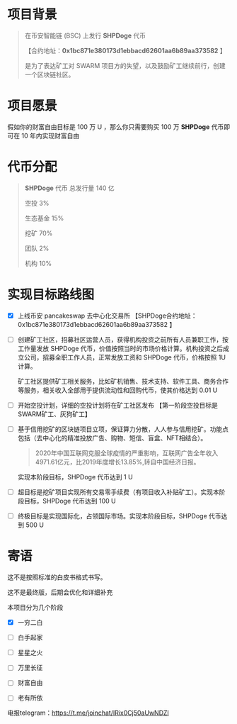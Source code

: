 # 项目背景

[^SHPDoge]: Super Hash Power Doge  超强算力狗 **|** 挖矿狗


> 在币安智能链 (BSC) 上发行 **SHPDoge** 代币
>
> 【合约地址：**0x1bc871e380173d1ebbacd62601aa6b89aa373582** 】 
>
> 是为了表达矿工对 SWARM 项目方的失望，以及鼓励矿工继续前行，创建一个区块链社区。

# 项目愿景

[^财富自由]: 简单说来，财富自由就是有足够多的时间和足够多的钱做你想做的事情。在“基本”的生活需求得到“持续”保障的前提下，有足够的资本可以“自由”的投入到“该”做的事情中。
[^SHPDoge 目标价 1 U]: **SHPDoge** 代币已经上架币安 pancakeswap 去中心化交易所，每个人实现财富自由的标准不一样，请根据自己的财富自由目标买入对应数量的 **SHPDoge** 代币，10 年以内实现财富自由


假如你的财富自由目标是 100 万 U ，那么你只需要购买 100 万 **SHPDoge** 代币即可在 10 年内实现财富自由


# 代币分配

>  **SHPDoge** 代币 总发行量 140 亿
>
> 空投 3%
>
> 生态基金 15%
>
> 挖矿 70%
>
> 团队 2%
>
> 机构 10%



# 实现目标路线图

- [x] 上线币安 pancakeswap 去中心化交易所 【SHPDoge合约地址：0x1bc871e380173d1ebbacd62601aa6b89aa373582 】

- [ ] 创建矿工社区，招募社区运营人员，获得机构投资之前所有人员兼职工作，按工作量发放 SHPDoge 代币，价值按照当时的市场价格计算。机构投资之后成立公司，招募全职工作人员，正常发放工资和 SHPDoge 代币，价格按照 1U 计算。

  矿工社区提供矿工相关服务，比如矿机销售、技术支持、软件工具、商务合作等服务，相关收入全部用于提供流动性和回购代币，使其价格达到 0.01 U

- [ ] 开始空投计划，详细的空投计划将在矿工社区发布 【第一阶段空投目标是SWARM矿工、灰狗矿工】

- [ ] 基于信用挖矿的区块链项目立项，保证算力分散，人人参与信用挖矿。功能点包括（去中心化的精准投放广告、购物、短信、盲盒、NFT相结合）。

  > 2020年中国互联网克服全球疫情的严重影响，互联网广告全年收入4971.61亿元，比2019年度增长13.85%,转自中国经济日报。

  实现本阶段目标，SHPDoge 代币达到 1 U

- [ ] 超目标是挖矿项目实现所有交易零手续费（有项目收入补贴矿工）。实现本阶段目标，SHPDoge 代币达到 100 U

- [ ] 终极目标是实现国际化，占领国际市场。实现本阶段目标，SHPDoge 代币达到 500 U

# 寄语

这不是按照标准的白皮书格式书写。

这不是最终版，后期会优化和详细补充

本项目分为几个阶段

- [x] 一穷二白
- [ ] 白手起家
- [ ] 星星之火
- [ ] 万里长征
- [ ] 财富自由
- [ ] 老有所依



电报telegram：https://t.me/joinchat/IRix0Cj50aUwNDZl
